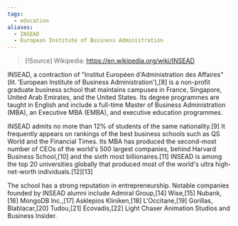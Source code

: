 ```yaml
---
tags:
  - education
aliases:
  - INSEAD
  - European Institute of Business Administration
---
```

>[!Source]
Wikipedia: https://en.wikipedia.org/wiki/INSEAD

INSEAD, a contraction of "Institut Européen d'Administration des Affaires" (lit. 'European Institute of Business Administration'),[8] is a non-profit graduate business school that maintains campuses in France, Singapore, United Arab Emirates, and the United States. Its degree programmes are taught in English and include a full-time Master of Business Administration (MBA), an Executive MBA (EMBA), and executive education programmes.

INSEAD admits no more than 12% of students of the same nationality.[9] It frequently appears on rankings of the best business schools such as QS World and the Financial Times. Its MBA has produced the second-most number of CEOs of the world's 500 largest companies, behind Harvard Business School,[10] and the sixth most billionaires.[11] INSEAD is among the top 20 universities globally that produced most of the world's ultra high-net-worth individuals.[12][13]

The school has a strong reputation in entrepreneurship. Notable companies founded by INSEAD alumni include Admiral Group,[14] Wise,[15] Nubank,[16] MongoDB Inc.,[17] Asklepios Kliniken,[18] L'Occitane,[19] Gorillas, Blablacar,[20] Tudou,[21] Ecovadis,[22] Light Chaser Animation Studios and Business Insider. 